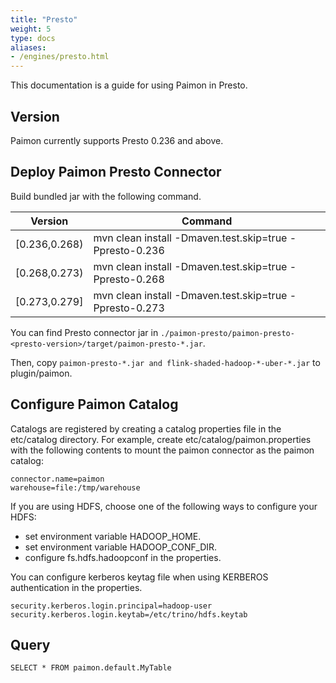 ```yaml
---
title: "Presto"
weight: 5
type: docs
aliases:
- /engines/presto.html
---
```

<!--
Licensed to the Apache Software Foundation (ASF) under one
or more contributor license agreements.  See the NOTICE file
distributed with this work for additional information
regarding copyright ownership.  The ASF licenses this file
to you under the Apache License, Version 2.0 (the
"License"); you may not use this file except in compliance
with the License.  You may obtain a copy of the License at

  http://www.apache.org/licenses/LICENSE-2.0

Unless required by applicable law or agreed to in writing,
software distributed under the License is distributed on an
"AS IS" BASIS, WITHOUT WARRANTIES OR CONDITIONS OF ANY
KIND, either express or implied.  See the License for the
specific language governing permissions and limitations
under the License.
-->

This documentation is a guide for using Paimon in Presto.

## Version

Paimon currently supports Presto 0.236 and above.

## Deploy Paimon Presto Connector

Build bundled jar with the following command.

|     Version      | Command                                                                                                                                                                                                            |
|------------------|-------------------------------------------------------------------------|
| [0.236,0.268)    | mvn clean install -Dmaven.test.skip=true -Ppresto-0.236                 |
| [0.268,0.273)    | mvn clean install -Dmaven.test.skip=true -Ppresto-0.268                 |
| [0.273,0.279]    | mvn clean install -Dmaven.test.skip=true -Ppresto-0.273                 |

You can find Presto connector jar in `./paimon-presto/paimon-presto-<presto-version>/target/paimon-presto-*.jar`.

Then, copy `paimon-presto-*.jar and flink-shaded-hadoop-*-uber-*.jar` to plugin/paimon.

## Configure Paimon Catalog

Catalogs are registered by creating a catalog properties file in the etc/catalog directory. For example, create etc/catalog/paimon.properties with the following contents to mount the paimon connector as the paimon catalog:

```
connector.name=paimon
warehouse=file:/tmp/warehouse
```

If you are using HDFS, choose one of the following ways to configure your HDFS:

- set environment variable HADOOP_HOME.
- set environment variable HADOOP_CONF_DIR.
- configure fs.hdfs.hadoopconf in the properties.

You can configure kerberos keytag file when using KERBEROS authentication in the properties.

```
security.kerberos.login.principal=hadoop-user
security.kerberos.login.keytab=/etc/trino/hdfs.keytab
```

## Query

```
SELECT * FROM paimon.default.MyTable
```